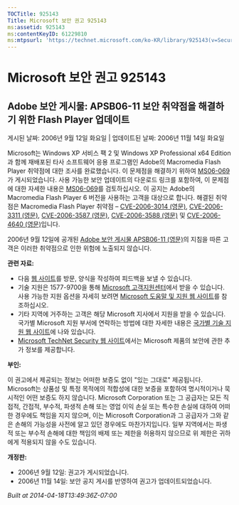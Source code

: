 ```yaml
---
TOCTitle: 925143
Title: Microsoft 보안 권고 925143
ms:assetid: 925143
ms:contentKeyID: 61229810
ms:mtpsurl: 'https://technet.microsoft.com/ko-KR/library/925143(v=Security.10)'
---
```




Microsoft 보안 권고 925143
==========================

Adobe 보안 게시물: APSB06-11 보안 취약점을 해결하기 위한 Flash Player 업데이트
------------------------------------------------------------------------------

게시된 날짜: 2006년 9월 12일 화요일 | 업데이트된 날짜: 2006년 11월 14일 화요일

Microsoft는 Windows XP 서비스 팩 2 및 Windows XP Professional x64 Edition과 함께 재배포된 타사 소프트웨어 응용 프로그램인 Adobe의 Macromedia Flash Player 취약점에 대한 조사를 완료했습니다. 이 문제점을 해결하기 위하여 [MS06-069](http://technet.microsoft.com/security/bulletin/ms06-069)가 게시되었습니다. 사용 가능한 보안 업데이트의 다운로드 링크를 포함하여, 이 문제점에 대한 자세한 내용은 [MS06-069](http://technet.microsoft.com/security/bulletin/ms06-069)를 검토하십시오. 이 공지는 Adobe의 Macromedia Flash Player 6 버전을 사용하는 고객을 대상으로 합니다. 해결된 취약점은 Macromedia Flash Player 취약점 – [CVE-2006-3014 (영문)](http://www.cve.mitre.org/cgi-bin/cvename.cgi?name=cve-2006-3014), [CVE-2006-3311 (영문)](http://www.cve.mitre.org/cgi-bin/cvename.cgi?name=cve-2006-3311), [CVE-2006-3587 (영문)](http://www.cve.mitre.org/cgi-bin/cvename.cgi?name=cve-2006-3587), [CVE-2006-3588 (영문)](http://www.cve.mitre.org/cgi-bin/cvename.cgi?name=cve-2006-3588) 및 [CVE-2006-4640 (영문)](http://www.cve.mitre.org/cgi-bin/cvename.cgi?name=cve-2006-4640)입니다.

2006년 9월 12일에 공개된 [Adobe 보안 게시물 APSB06-11 (영문)](http://www.adobe.com/go/apsb06-11/)의 지침을 따른 고객은 이러한 취약점으로 인한 위험에 노출되지 않습니다.

**관련 자료:**

-   다음 [웹 사이트](https://support.microsoft.com/common/survey.aspx?scid=sw;en;1257&amp;showpage=1&amp;ws=technet&amp;sd=tech)를 방문, 양식을 작성하여 피드백을 보낼 수 있습니다.
-   기술 지원은 1577-9700을 통해 [Microsoft 고객지원센터](http://go.microsoft.com/fwlink/?linkid=21131)에서 받을 수 있습니다. 사용 가능한 지원 옵션을 자세히 보려면 [Microsoft 도움말 및 지원 웹 사이트](http://support.microsoft.com/)를 참조하십시오.
-   기타 지역에 거주하는 고객은 해당 Microsoft 지사에서 지원을 받을 수 있습니다. 국가별 Microsoft 지원 부서에 연락하는 방법에 대한 자세한 내용은 [국가별 기술 지원 웹 사이트](http://go.microsoft.com/fwlink/?linkid=21155)에 나와 있습니다.
-   [Microsoft TechNet Security 웹 사이트](http://www.microsoft.com/korea/technet/security/)에서는 Microsoft 제품의 보안에 관한 추가 정보를 제공합니다.

**부인:**

이 권고에서 제공되는 정보는 어떠한 보증도 없이 "있는 그대로" 제공됩니다. Microsoft는 상품성 및 특정 목적에의 적합성에 대한 보증을 포함하여 명시적이거나 묵시적인 어떤 보증도 하지 않습니다. Microsoft Corporation 또는 그 공급자는 모든 직접적, 간접적, 부수적, 파생적 손해 또는 영업 이익 손실 또는 특수한 손실에 대하여 어떠한 경우에도 책임을 지지 않으며, 이는 Microsoft Corporation과 그 공급자가 그와 같은 손해의 가능성을 사전에 알고 있던 경우에도 마찬가지입니다. 일부 지역에서는 파생적 또는 부수적 손해에 대한 책임의 배제 또는 제한을 허용하지 않으므로 위 제한은 귀하에게 적용되지 않을 수도 있습니다.

**개정판:**

-   2006년 9월 12일: 권고가 게시되었습니다.
-   2006년 11월 14일: 보안 공지 게시를 반영하여 권고가 업데이트되었습니다.

*Built at 2014-04-18T13:49:36Z-07:00*
